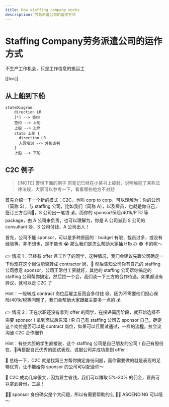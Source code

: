 ```yaml
---
title: How staffing company works
description: 劳务派遣公司的运作方式
---
```

# Staffing Company劳务派遣公司的运作方式

不生产工作机会，只是工作信息的搬运工

[[toc]]

## 从上船到下船

```mermaid
stateDiagram
    direction LR
    [*] --> 签约
    签约 --> 上船
    上船 --> 上岸
    state 上船 {
      direction LR
      人员培训 --> 外包谈判
    }
    上船 --> 下船
```

## C2C 例子

> [!NOTE] 警惕下面的例子
> 原笔记已经在小某书上被封，说明触犯了某些法律法规，大家可以参考一下，看看哪些地方不对劲

首先介绍一下一个新的模式：C2C，也叫 corp to corp，可以理解为：你的公司（简称 S），与 staffing 公司，比如我们（简称 A），以及雇员，也就是你自己，签订三方合同📖，S 公司出一笔钱 💰，而你的 sponsor/保险/401k/PTO 等 package，由 A 公司来负责，也可以理解为，你是 A 公司派到 S 公司的 consultant 😄，S 公司付钱，A 公司出人！

首先，公司不能 sponsor，可以是多种原因的：budget 有限，裁员过多，或没有经验等，非不想也，是不能也 😭 那么我们是怎么帮助大家抽 H1b 办 🟢 卡的呢～

👉 情况 1：已经有 offer 且工作了的同学，这种情况，我们会建议先跟公司确定一下你现在这个岗位能否转成 contractor 岗，💬 然后告知公司你有自己的 staffing 公司愿意 sponsor，公司正常付工资就好，其他的 staffing 公司帮你搞定的 staffing 公司帮你搞定，然后拉一个会，我们谈一下三方的合作待遇，如果都没有异议，就可以走 C2C 了

Hint：一般转成 contract 岗位后雇主反而会多付钱 😄，因为不需要他们担心保险/401k/税等问题了，我们会帮助大家跟雇主要多一点的 💰

👉 情况 2：正在求职还没有拿到 offer 的同学，在投递简历阶段，就开始选择不需要 sponsor！拿到面试后告知 HR 自己有 staffing 公司去 sponsor 自己，确定这个岗位是否可以是 contract 岗位，如果可以且面试通过，一样的流程，拉会议沟通 C2C 合作细节

Hint：有些大胆的学生直接说，这个 staffing 公司是自己朋友的公司 / 自己有股份在，🧓再搭配自己优秀的面试表现，说服公司并成功拿到 offer！

🌟 总结一下，C2C 就是找第三方帮你搞定身份问题，而你需要做的就是表现的足够优秀，让不能给你 sponsor 的公司可以配合你～

🌟 C2C 成功几率很大，因为雇主省钱，我们可以赚取 5%-20% 的佣金，雇员可以拿到身份，三赢！

🧑‍💼 sponsor 身份确实是个大问题，所以有需要帮助的么 🧑‍💼 ASCENDING 可以哦～

